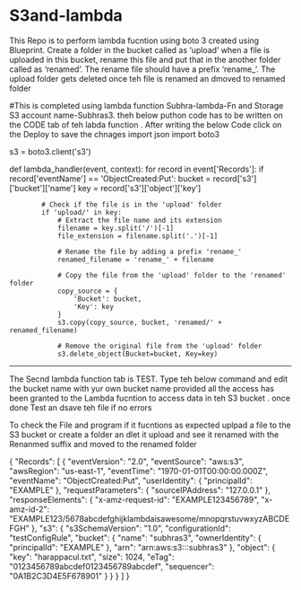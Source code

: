 # S3and-lambda
This Repo is to perform lambda fucntion using boto 3 created using Blueprint. Create a folder in the bucket called as ‘upload’ when a file is uploaded in this bucket, rename this file and put that in the another folder called as ‘renamed’. The rename file should have a prefix ‘rename_‘. The upload folder gets deleted once teh file is renamed an dmoved to renamed folder 

#This is completed using lambda function Subhra-lambda-Fn and Storage S3 account name-Subhras3. theh below puthon code has to be written on the CODE tab of teh labda function . After writing the below Code click on the Deploy to save the chnages 
import json
import boto3

s3 = boto3.client('s3')

def lambda_handler(event, context):
    for record in event['Records']:
        if record['eventName'] == 'ObjectCreated:Put':
            bucket = record['s3']['bucket']['name']
            key = record['s3']['object']['key']
            
            # Check if the file is in the 'upload' folder
            if 'upload/' in key:
                # Extract the file name and its extension
                filename = key.split('/')[-1]
                file_extension = filename.split('.')[-1]
                
                # Rename the file by adding a prefix 'rename_'
                renamed_filename = 'rename_' + filename
                
                # Copy the file from the 'upload' folder to the 'renamed' folder
                copy_source = {
                    'Bucket': bucket,
                    'Key': key
                }
                s3.copy(copy_source, bucket, 'renamed/' + renamed_filename)
                
                # Remove the original file from the 'upload' folder
                s3.delete_object(Bucket=bucket, Key=key)
******************************************************************************************************************************************************************************
The Secnd lambda function tab is TEST. Type teh below command and edit the bucket name with yur own bucket name provided all the access has been granted to the Lambda fucntion to access data in teh S3 bucket . once done Test an dsave teh file if no errors

To check the File and program if it fucntions as expected uplpad a file to the S3 bucket or create a folder an dlet it upload and see it renamed with the Renanmed suffix and moved to the renamed folder 

{
  "Records": [
    {
      "eventVersion": "2.0",
      "eventSource": "aws:s3",
      "awsRegion": "us-east-1",
      "eventTime": "1970-01-01T00:00:00.000Z",
      "eventName": "ObjectCreated:Put",
      "userIdentity": {
        "principalId": "EXAMPLE"
      },
      "requestParameters": {
        "sourceIPAddress": "127.0.0.1"
      },
      "responseElements": {
        "x-amz-request-id": "EXAMPLE123456789",
        "x-amz-id-2": "EXAMPLE123/5678abcdefghijklambdaisawesome/mnopqrstuvwxyzABCDEFGH"
      },
      "s3": {
        "s3SchemaVersion": "1.0",
        "configurationId": "testConfigRule",
        "bucket": {
          "name": "subhras3",
          "ownerIdentity": {
            "principalId": "EXAMPLE"
          },
          "arn": "arn:aws:s3:::subhras3"
        },
        "object": {
          "key": "harappacul.txt",
          "size": 1024,
          "eTag": "0123456789abcdef0123456789abcdef",
          "sequencer": "0A1B2C3D4E5F678901"
        }
      }
    }
  ]
}

